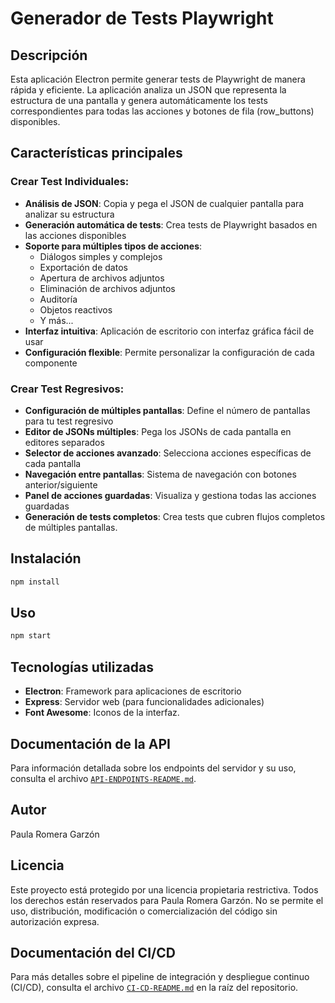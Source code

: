 # Generador de Tests Playwright

## Descripción

Esta aplicación Electron permite generar tests de Playwright de manera rápida y eficiente. La aplicación analiza un JSON que representa la estructura de una pantalla y genera automáticamente los tests correspondientes para todas las acciones y botones de fila (row_buttons) disponibles.

## Características principales

### Crear Test Individuales:
- **Análisis de JSON**: Copia y pega el JSON de cualquier pantalla para analizar su estructura
- **Generación automática de tests**: Crea tests de Playwright basados en las acciones disponibles
- **Soporte para múltiples tipos de acciones**: 
  - Diálogos simples y complejos
  - Exportación de datos
  - Apertura de archivos adjuntos
  - Eliminación de archivos adjuntos
  - Auditoría
  - Objetos reactivos
  - Y más...
- **Interfaz intuitiva**: Aplicación de escritorio con interfaz gráfica fácil de usar
- **Configuración flexible**: Permite personalizar la configuración de cada componente


### Crear Test Regresivos:
- **Configuración de múltiples pantallas**: Define el número de pantallas para tu test regresivo
- **Editor de JSONs múltiples**: Pega los JSONs de cada pantalla en editores separados
- **Selector de acciones avanzado**: Selecciona acciones específicas de cada pantalla
- **Navegación entre pantallas**: Sistema de navegación con botones anterior/siguiente
- **Panel de acciones guardadas**: Visualiza y gestiona todas las acciones guardadas
- **Generación de tests completos**: Crea tests que cubren flujos completos de múltiples pantallas.

## Instalación

```bash
npm install
```

## Uso

```bash
npm start
```


## Tecnologías utilizadas

- **Electron**: Framework para aplicaciones de escritorio
- **Express**: Servidor web (para funcionalidades adicionales)
- **Font Awesome**: Iconos de la interfaz.


## Documentación de la API

Para información detallada sobre los endpoints del servidor y su uso, consulta el archivo [`API-ENDPOINTS-README.md`](./API-ENDPOINTS-README.md).


## Autor

Paula Romera Garzón

## Licencia

Este proyecto está protegido por una licencia propietaria restrictiva. Todos los derechos están reservados para Paula Romera Garzón. No se permite el uso, distribución, modificación o comercialización del código sin autorización expresa.


## Documentación del CI/CD

Para más detalles sobre el pipeline de integración y despliegue continuo (CI/CD), consulta el archivo [`CI-CD-README.md`](./CI-CD-README.md) en la raíz del repositorio.
